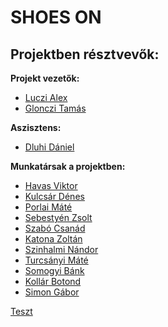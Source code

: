 # SHOES ON

## Projektben résztvevők:

**Projekt vezetők:**

- [Luczi Alex](https://github.com/luczia06)
- [Glonczi Tamás](https://github.com/deepdev237)

**Aszisztens:**

- [Dluhi Dániel](https://github.com/randomUSR56)

**Munkatársak a projektben:**

- [Havas Viktor](https://github.com/ViktorHav)
- [Kulcsár Dénes](https://github.com/Bekre-Pal)
- [Porlai Máté](https://github.com/Zsepyy)
- [Sebestyén Zsolt](https://github.com/Sebokanyaloka)
- [Szabó Csanád](https://github.com/xanaxvagyokteinasgeci)
- [Katona Zoltán](https://github.com/eggseggstentacion)
- [Szinhalmi Nándor](https://github.com/Bunderasz)
- [Turcsányi Máté](https://github.com/myusernameisinvalid)
- [Somogyi Bánk](https://github.com/somogyib05)
- [Kollár Botond](https://github.com/Boti150)
- [Simon Gábor](https://github.com/Gabero6)

[Teszt](README.md#projektben-résztvevők)
